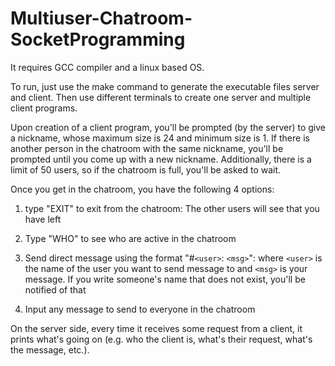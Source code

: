 # Multiuser-Chatroom-SocketProgramming

It requires GCC compiler and a linux based OS.

To run, just use the make command to generate the executable files server and client. Then use different terminals to create one server and multiple client programs.

Upon creation of a client program, you'll be prompted (by the server) to give a nickname, whose maximum size is 24 and minimum size is 1. If there is another person in the chatroom with the same nickname, you'll be prompted until you come up with a new nickname. Additionally, there is a limit of 50 users, so if the chatroom is full, you'll be asked to wait.

Once you get in the chatroom, you have the following 4 options:

1) type "EXIT" to exit from the chatroom: The other users will see that you have left

2) Type "WHO" to see who are active in the chatroom

3) Send direct message using the format "#`<user>`: `<msg>`": where `<user>` is the name of the user you want to send message to and `<msg>` is your message. If you write someone's name that does not exist, you'll be notified of that

4) Input any message to send to everyone in the chatroom

On the server side, every time it receives some request from a client, it prints what's going on (e.g. who the client is, what's their request, what's the message, etc.).
